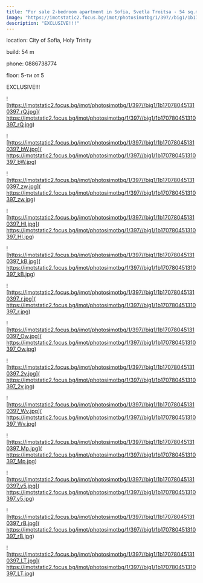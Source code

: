 ```yaml
---
title: "For sale 2-bedroom apartment in Sofia, Svetla Troitsa - 54 sq.m / 98000 EUR :: imot.bg Ad."
image: "https://imotstatic2.focus.bg/imot/photosimotbg/1/397//big1/1b170780451310397_it.jpg"
description: "EXCLUSIVE!!!"
---
```


location: City of Sofia, Holy Trinity

build: 54 m

phone: 0886738774

floor: 5-ти от 5

EXCLUSIVE!!!


![https://imotstatic2.focus.bg/imot/photosimotbg/1/397//big1/1b170780451310397_rQ.jpg]( https://imotstatic2.focus.bg/imot/photosimotbg/1/397//big1/1b170780451310397_rQ.jpg)


![https://imotstatic2.focus.bg/imot/photosimotbg/1/397//big1/1b170780451310397_bW.jpg]( https://imotstatic2.focus.bg/imot/photosimotbg/1/397//big1/1b170780451310397_bW.jpg)


![https://imotstatic2.focus.bg/imot/photosimotbg/1/397//big1/1b170780451310397_zw.jpg]( https://imotstatic2.focus.bg/imot/photosimotbg/1/397//big1/1b170780451310397_zw.jpg)


![https://imotstatic2.focus.bg/imot/photosimotbg/1/397//big1/1b170780451310397_HI.jpg]( https://imotstatic2.focus.bg/imot/photosimotbg/1/397//big1/1b170780451310397_HI.jpg)


![https://imotstatic2.focus.bg/imot/photosimotbg/1/397//big1/1b170780451310397_kB.jpg]( https://imotstatic2.focus.bg/imot/photosimotbg/1/397//big1/1b170780451310397_kB.jpg)


![https://imotstatic2.focus.bg/imot/photosimotbg/1/397//big1/1b170780451310397_r.jpg]( https://imotstatic2.focus.bg/imot/photosimotbg/1/397//big1/1b170780451310397_r.jpg)


![https://imotstatic2.focus.bg/imot/photosimotbg/1/397//big1/1b170780451310397_Ow.jpg]( https://imotstatic2.focus.bg/imot/photosimotbg/1/397//big1/1b170780451310397_Ow.jpg)


![https://imotstatic2.focus.bg/imot/photosimotbg/1/397//big1/1b170780451310397_2v.jpg]( https://imotstatic2.focus.bg/imot/photosimotbg/1/397//big1/1b170780451310397_2v.jpg)


![https://imotstatic2.focus.bg/imot/photosimotbg/1/397//big1/1b170780451310397_Wv.jpg]( https://imotstatic2.focus.bg/imot/photosimotbg/1/397//big1/1b170780451310397_Wv.jpg)


![https://imotstatic2.focus.bg/imot/photosimotbg/1/397//big1/1b170780451310397_Mp.jpg]( https://imotstatic2.focus.bg/imot/photosimotbg/1/397//big1/1b170780451310397_Mp.jpg)


![https://imotstatic2.focus.bg/imot/photosimotbg/1/397//big1/1b170780451310397_y5.jpg]( https://imotstatic2.focus.bg/imot/photosimotbg/1/397//big1/1b170780451310397_y5.jpg)


![https://imotstatic2.focus.bg/imot/photosimotbg/1/397//big1/1b170780451310397_rB.jpg]( https://imotstatic2.focus.bg/imot/photosimotbg/1/397//big1/1b170780451310397_rB.jpg)


![https://imotstatic2.focus.bg/imot/photosimotbg/1/397//big1/1b170780451310397_LT.jpg]( https://imotstatic2.focus.bg/imot/photosimotbg/1/397//big1/1b170780451310397_LT.jpg)


